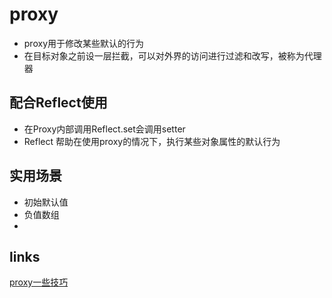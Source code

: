 # proxy
-   proxy用于修改某些默认的行为
-   在目标对象之前设一层拦截，可以对外界的访问进行过滤和改写，被称为代理器

## 配合Reflect使用
-   在Proxy内部调用Reflect.set会调用setter  
-   Reflect 帮助在使用proxy的情况下，执行某些对象属性的默认行为  

## 实用场景
- 初始默认值
- 负值数组
- 
## links
[proxy一些技巧](https://juejin.im/post/5d2e657ae51d4510b71da69d)